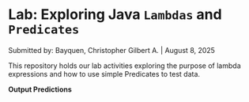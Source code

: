 # Lab: Exploring Java `Lambdas` and `Predicates`

Submitted by: Bayquen, Christopher Gilbert A. | August 8, 2025

This repository holds our lab activities exploring the purpose of lambda expressions and how to use simple Predicates to test data.

**Output Predictions**

